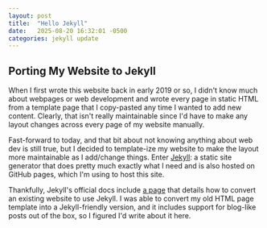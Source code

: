 ```yaml
---
layout: post
title:  "Hello Jekyll"
date:   2025-08-20 16:32:01 -0500
categories: jekyll update
---
```


## Porting My Website to Jekyll
When I first wrote this website back in early 2019 or so, I didn't know much about webpages or web development and wrote every page in static HTML from a template page that I copy-pasted any time I wanted to add new content. 
Clearly, that isn't really maintainable since I'd have to make any layout changes across every page of my website manually. 

Fast-forward to today, and that bit about not knowing anything about web dev is still true, but I decided to template-ize my website to make the layout more maintainable as I add/change things. Enter [Jekyll](https://jekyllrb.com/): a static site generator
that does pretty much exactly what I need and is also hosted on GitHub pages, which I'm using to host this site. 

Thankfully, Jekyll's official docs include [a page](https://jekyllrb.com/tutorials/convert-site-to-jekyll/) that details how to convert an existing website to use Jekyll. I was able to convert my old HTML page template into a Jekyll-friendly version, and
it includes support for blog-like posts out of the box, so I figured I'd write about it here. 